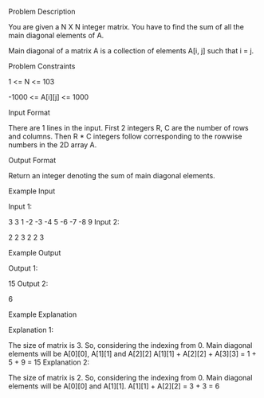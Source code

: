 Problem Description

You are given a N X N integer matrix. You have to find the sum of all the main diagonal elements of A.

Main diagonal of a matrix A is a collection of elements A[i, j] such that i = j.


Problem Constraints

1 <= N <= 103

-1000 <= A[i][j] <= 1000



Input Format

There are 1 lines in the input. First 2 integers R, C are the number of rows and columns. Then R * C integers follow corresponding to the rowwise numbers in the 2D array A.



Output Format

Return an integer denoting the sum of main diagonal elements.



Example Input

Input 1:

3 3 1 -2 -3 -4 5 -6 -7 -8 9
Input 2:

2 2 3 2 2 3


Example Output

Output 1:

 15 
Output 2:

 6 


Example Explanation

Explanation 1:

The size of matrix is 3.
So, considering the indexing from 0.
Main diagonal elements will be A[0][0], A[1][1] and A[2][2]
A[1][1] + A[2][2] + A[3][3] = 1 + 5 + 9 = 15
Explanation 2:

The size of matrix is 2.
So, considering the indexing from 0.
Main diagonal elements will be A[0][0] and A[1][1].
A[1][1] + A[2][2] = 3 + 3 = 6
